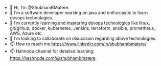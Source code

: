 - 👋 Hi, I’m @ShubhamBMatere.
- 👀 I’m a software developer working on java and enthusiastic to learn devops technologies.
- 🌱 I’m currently learning and mastering devops technologies like linux, git/github, docker, kubernetes, Jenkins, terraform, ansible, prometheus, AWS, Azure etc.
- 💞️ I’m looking to collaborate on disucssion regarding above technologies.
- 📫 How to reach me https://www.linkedin.com/in/shubhambmatere/
- 📫 Hahnode channel for detailed learning: https://hashnode.com/@shubhambmatere

<!---
ShubhamBMatere/ShubhamBMatere is a ✨ special ✨ repository because its `README.md` (this file) appears on your GitHub profile.
You can click the Preview link to take a look at your changes.
--->
